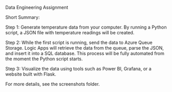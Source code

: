 Data Engineering Assignment

Short Summary:

Step 1: Generate temperature data from your computer. By running a Python script, a JSON file with temperature readings will be created.

Step 2: While the first script is running, send the data to Azure Queue Storage. Logic Apps will retrieve the data from the queue, parse the JSON, and insert it into a SQL database. This process will be fully automated from the moment the Python script starts.

Step 3: Visualize the data using tools such as Power BI, Grafana, or a website built with Flask.

For more details, see the screenshots folder.
